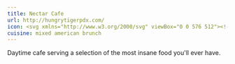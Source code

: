```yaml
---
title: Nectar Cafe
url: http://hungrytigerpdx.com/
icon: <svg xmlns="http://www.w3.org/2000/svg" viewBox="0 0 576 512"><!--! Font Awesome Pro 6.1.1 by @fontawesome - https://fontawesome.com License - https://fontawesome.com/license (Commercial License) Copyright 2022 Fonticons, Inc. --><path d="M208 72C208 58.75 218.7 48 232 48H248C261.3 48 272 58.75 272 72C272 85.25 261.3 96 248 96H232C218.7 96 208 85.25 208 72zM208 152C208 138.7 218.7 128 232 128H248C261.3 128 272 138.7 272 152C272 165.3 261.3 176 248 176H232C218.7 176 208 165.3 208 152zM16 232C16 218.7 26.75 208 40 208H56C69.25 208 80 218.7 80 232C80 245.3 69.25 256 56 256H40C26.75 256 16 245.3 16 232zM532.6 288C547.7 288 560 300.3 560 315.4C560 388.3 512.6 450.2 446.9 471.8C447.6 474.4 448 477.2 448 480C448 497.7 433.7 512 416 512H160C142.3 512 128 497.7 128 480C128 477.2 128.4 474.4 129.1 471.8C63.4 450.2 16 388.3 16 315.4C16 300.3 28.28 288 43.43 288H532.6zM248 208C261.3 208 272 218.7 272 232C272 245.3 261.3 256 248 256H232C218.7 256 208 245.3 208 232C208 218.7 218.7 208 232 208H248zM152 208C165.3 208 176 218.7 176 232C176 245.3 165.3 256 152 256H136C122.7 256 112 245.3 112 232C112 218.7 122.7 208 136 208H152zM112 152C112 138.7 122.7 128 136 128H152C165.3 128 176 138.7 176 152C176 165.3 165.3 176 152 176H136C122.7 176 112 165.3 112 152zM344 208C357.3 208 368 218.7 368 232C368 245.3 357.3 256 344 256H328C314.7 256 304 245.3 304 232C304 218.7 314.7 208 328 208H344zM304 152C304 138.7 314.7 128 328 128H344C357.3 128 368 138.7 368 152C368 165.3 357.3 176 344 176H328C314.7 176 304 165.3 304 152zM440 208C453.3 208 464 218.7 464 232C464 245.3 453.3 256 440 256H424C410.7 256 400 245.3 400 232C400 218.7 410.7 208 424 208H440zM400 152C400 138.7 410.7 128 424 128H440C453.3 128 464 138.7 464 152C464 165.3 453.3 176 440 176H424C410.7 176 400 165.3 400 152zM536 208C549.3 208 560 218.7 560 232C560 245.3 549.3 256 536 256H520C506.7 256 496 245.3 496 232C496 218.7 506.7 208 520 208H536zM344 48C357.3 48 368 58.75 368 72C368 85.25 357.3 96 344 96H328C314.7 96 304 85.25 304 72C304 58.75 314.7 48 328 48H344z"/></svg>
cuisine: mixed american brunch
---
```

Daytime cafe serving a selection of the most insane food you'll ever have.